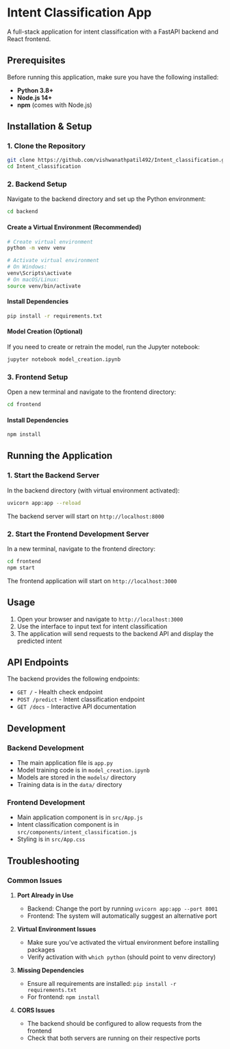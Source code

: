 # Intent Classification App

A full-stack application for intent classification with a FastAPI backend and React frontend.

## Prerequisites

Before running this application, make sure you have the following installed:

- **Python 3.8+**
- **Node.js 14+**
- **npm** (comes with Node.js)

## Installation & Setup

### 1. Clone the Repository

```bash
git clone https://github.com/vishwanathpatil492/Intent_classification.git
cd Intent_classification
```

### 2. Backend Setup

Navigate to the backend directory and set up the Python environment:

```bash
cd backend
```

#### Create a Virtual Environment (Recommended)

```bash
# Create virtual environment
python -m venv venv

# Activate virtual environment
# On Windows:
venv\Scripts\activate
# On macOS/Linux:
source venv/bin/activate
```

#### Install Dependencies

```bash
pip install -r requirements.txt
```

#### Model Creation (Optional)

If you need to create or retrain the model, run the Jupyter notebook:

```bash
jupyter notebook model_creation.ipynb
```

### 3. Frontend Setup

Open a new terminal and navigate to the frontend directory:

```bash
cd frontend
```

#### Install Dependencies

```bash
npm install
```

## Running the Application

### 1. Start the Backend Server

In the backend directory (with virtual environment activated):

```bash
uvicorn app:app --reload
```

The backend server will start on `http://localhost:8000`

### 2. Start the Frontend Development Server

In a new terminal, navigate to the frontend directory:

```bash
cd frontend
npm start
```

The frontend application will start on `http://localhost:3000`

## Usage

1. Open your browser and navigate to `http://localhost:3000`
2. Use the interface to input text for intent classification
3. The application will send requests to the backend API and display the predicted intent

## API Endpoints

The backend provides the following endpoints:

- `GET /` - Health check endpoint
- `POST /predict` - Intent classification endpoint
- `GET /docs` - Interactive API documentation

## Development

### Backend Development

- The main application file is `app.py`
- Model training code is in `model_creation.ipynb`
- Models are stored in the `models/` directory
- Training data is in the `data/` directory

### Frontend Development

- Main application component is in `src/App.js`
- Intent classification component is in `src/components/intent_classification.js`
- Styling is in `src/App.css`

## Troubleshooting

### Common Issues

1. **Port Already in Use**
   - Backend: Change the port by running `uvicorn app:app --port 8001`
   - Frontend: The system will automatically suggest an alternative port

2. **Virtual Environment Issues**
   - Make sure you've activated the virtual environment before installing packages
   - Verify activation with `which python` (should point to venv directory)

3. **Missing Dependencies**
   - Ensure all requirements are installed: `pip install -r requirements.txt`
   - For frontend: `npm install`

4. **CORS Issues**
   - The backend should be configured to allow requests from the frontend
   - Check that both servers are running on their respective ports

